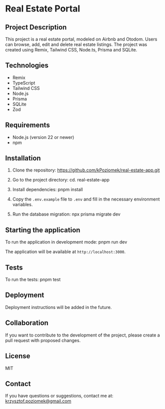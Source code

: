 # Real Estate Portal

## Project Description
This project is a real estate portal, modeled on Airbnb and Otodom. Users can browse, add, edit and delete real estate listings. The project was created using Remix, Tailwind CSS, Node.ts, Prisma and SQLite.

## Technologies
- Remix
- TypeScript
- Tailwind CSS
- Node.js
- Prisma
- SQLite
- Zod

## Requirements
- Node.js (version 22 or newer)
- npm

## Installation
1. Clone the repository: https://github.com/kPoziomek/real-estate-app.git
2. Go to the project directory: cd. real-estate-app
3. Install dependencies: pnpm install
4. Copy the `.env.example` file to `.env` and fill in the necessary environment variables.

5. Run the database migration: npx prisma migrate dev

## Starting the application
To run the application in development mode: pnpm run dev

The application will be available at `http://localhost:3000`.

## Tests
To run the tests: pnpm test

## Deployment
Deployment instructions will be added in the future.

## Collaboration
If you want to contribute to the development of the project, please create a pull request with proposed changes.

## License
MIT

## Contact
If you have questions or suggestions, contact me at: krzysztof.poziomek@gmail.com

